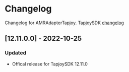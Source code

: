 # Changelog

Changelog for AMRAdapterTapjoy. 
TapjoySDK [changelog](https://dev.tapjoy.com/en/ios-sdk/Changelog)

## [12.11.0.0] - 2022-10-25
### Updated
- Offical release for TapjoySDK 12.11.0
